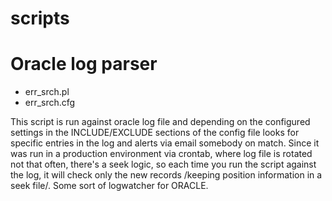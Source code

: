 scripts
=======

Oracle log parser
=================
* err_srch.pl
* err_srch.cfg

This script is run against oracle log file and depending on the configured settings
in the INCLUDE/EXCLUDE sections of the config file looks for specific entries in the log
and alerts via email somebody on match.
Since it was run in a production environment via crontab, where log file is rotated
not that often, there's a seek logic, so each time you run the script against the log,
it will check only the new records /keeping position information in a seek file/.
Some sort of logwatcher for ORACLE.
